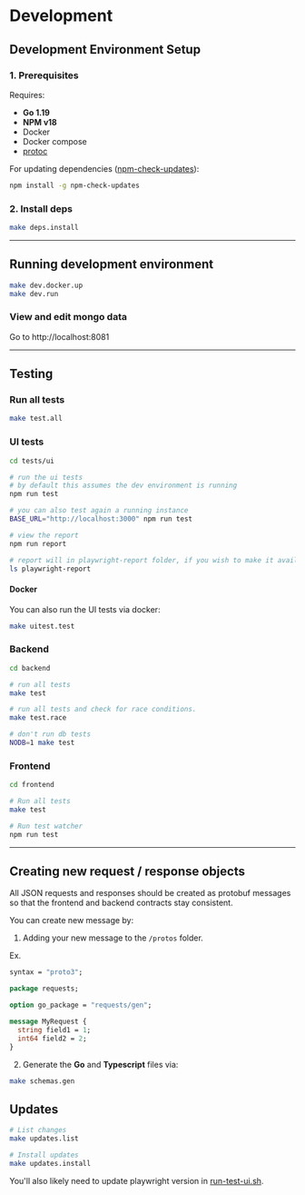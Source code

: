 # Development

## Development Environment Setup

### 1. Prerequisites

Requires:

- **Go 1.19**
- **NPM v18**
- Docker
- Docker compose
- [protoc](https://grpc.io/docs/protoc-installation/)


For updating dependencies ([npm-check-updates](https://github.com/raineorshine/npm-check-updates)):
```bash
npm install -g npm-check-updates
```

### 2. Install deps

```bash
make deps.install
```

---

## Running development environment

```bash
make dev.docker.up
make dev.run

```

### View and edit mongo data

Go to http://localhost:8081

---

## Testing

### Run all tests

```bash
make test.all
```

### UI tests

```bash
cd tests/ui

# run the ui tests
# by default this assumes the dev environment is running
npm run test

# you can also test again a running instance
BASE_URL="http://localhost:3000" npm run test

# view the report
npm run report

# report will in playwright-report folder, if you wish to make it available elsewhere
ls playwright-report
```

#### Docker

You can also run the UI tests via docker:

```bash
make uitest.test
```

### Backend

```bash
cd backend

# run all tests
make test

# run all tests and check for race conditions.
make test.race

# don't run db tests
NODB=1 make test
```

### Frontend

```bash
cd frontend

# Run all tests
make test

# Run test watcher
npm run test
```

---

## Creating new request / response objects

All JSON requests and responses should be created as protobuf messages so that the frontend and backend contracts stay
consistent.

You can create new message by:

1. Adding your new message to the `/protos` folder.

Ex.

```protobuf
syntax = "proto3";

package requests;

option go_package = "requests/gen";

message MyRequest {
  string field1 = 1;
  int64 field2 = 2;
}
```

2. Generate the **Go** and **Typescript** files via:

```bash
make schemas.gen
```


## Updates

```bash
# List changes
make updates.list

# Install updates
make updates.install
```

You'll also likely need to update playwright version in [run-test-ui.sh](scripts/run-test-ui.sh).